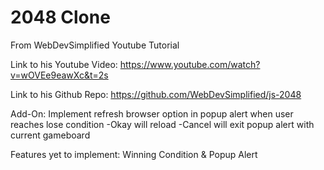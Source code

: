 # 2048 Clone

From WebDevSimplified Youtube Tutorial

Link to his Youtube Video: https://www.youtube.com/watch?v=wOVEe9eawXc&t=2s

Link to his Github Repo: https://github.com/WebDevSimplified/js-2048

Add-On:
Implement refresh browser option in popup alert when user reaches lose condition
-Okay will reload
-Cancel will exit popup alert with current gameboard

Features yet to implement:
Winning Condition & Popup Alert

